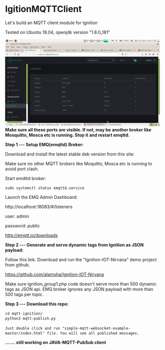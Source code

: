 # IgitionMQTTClient
Let's build an MQTT client module for Ignition

Tested on Ubuntu 18.04, openjdk version "1.8.0_181"

![](https://github.com/alamsha/IgitionMQTTClient/blob/master/images/EMQ-dashboard.png)
**Make sure all these ports are visible. If not, may be another broker like Mosquitto, Mosca etc is running. Stop it and restart emqttd.**


**Step 1 --- Setup EMQ(emqttd) Broker:**

Download and install the latest stable deb version from this site:

Make sure no other MQTT brokers like Moquitto, Mosca etc is running to avoid port clash.

Start emdttd broker:

    sudo systemctl status emqttd.service
        

Launch the EMQ Admin Dashboard:

http://localhost:18083/#/listeners

user: admin

password: public

http://emqtt.io/downloads

**Step 2 --- Generate and serve dynamic tags from Ignition as JSON payload:**

Follow this link. Download and run the "Ignition-IOT-Nirvana" demo project from github.

https://github.com/alamsha/Ignition-IOT-Nirvana

Make sure ignition_group1.php code doesn't serve more than 500 dynamic tags as JSON api. EMQ broker ignores any JSON payload with more than 500 tags per topic.

**Step 3 --- Download this repo:**

    cd mqtt-ignition/
    python3 mqtt-publish.py
    
    Just double click and run "simple-mqtt-websocket-example-master/index.html" file. You will see all published messages.
    

**....... still working on JAVA-MQTT-PubSub client**
